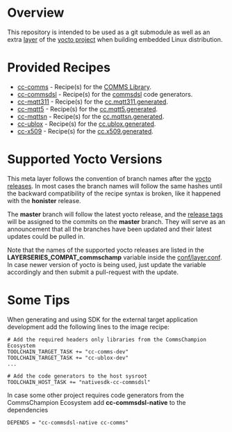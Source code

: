 # Overview
This repository is intended to be used as a git submodule as well as an extra
[layer](https://docs.yoctoproject.org/bsp-guide/bsp.html) of the [yocto project](https://www.yoctoproject.org/)
when building embedded Linux distribution.

# Provided Recipes

- [cc-comms](recipes-support/cc-comms) - Recipe(s) for the [COMMS Library](https://github.com/commschamp/comms).
- [cc-commsdsl](recipes-applications/cc-commsdsl) - Recipe(s) for the [commsdsl](https://github.com/commschamp/commscommsdsl) code generators.
- [cc-mqtt311](recipes-support/cc-mqtt311) - Recipe(s) for the [cc.mqtt311.generated](https://github.com/commschamp/cc.mqtt311.generated).
- [cc-mqtt5](recipes-support/cc-mqtt5) - Recipe(s) for the [cc.mqtt5.generated](https://github.com/commschamp/cc.mqtt5.generated).
- [cc-mqttsn](recipes-support/cc-mqttsn) - Recipe(s) for the [cc.mqttsn.generated](https://github.com/commschamp/cc.mqttsn.generated).
- [cc-ublox](recipes-support/cc-ublox) - Recipe(s) for the [cc.ublox.generated](https://github.com/commschamp/cc.ublox.generated).
- [cc-x509](recipes-support/cc-x509) - Recipe(s) for the [cc.x509.generated](https://github.com/commschamp/cc.x509.generated).

# Supported Yocto Versions
This meta layer follows the convention of branch names after the [yocto releases](https://wiki.yoctoproject.org/wiki/Releases).
In most cases the branch names will follow the same hashes until the backward compatibility of the recipe syntax is broken,
like it happened with the **honister** release.

The **master** branch will follow the latest yocto release, and the [release tags](https://github.com/commschamp/meta-commschamp/releases)
will be assigned to the commits on the **master** branch.
They will serve as an announcement that all the branches have been updated and their latest updates
could be pulled in.

Note that the names of the supported yocto releases are listed in the **LAYERSERIES_COMPAT_commschamp** variable inside
the [conf/layer.conf](conf/layer.conf). In case newer version of yocto is being used, just update the variable accordingly
and then submit a pull-request with the update.

# Some Tips
When generating and using SDK for the external target application development add the following lines to the image recipe:
```
# Add the required headers only libraries from the CommsChampion Ecosystem
TOOLCHAIN_TARGET_TASK += "cc-comms-dev"
TOOLCHAIN_TARGET_TASK += "cc-ublox-dev"
...

# Add the code generators to the host sysroot
TOOLCHAIN_HOST_TASK += "nativesdk-cc-commsdsl"
```

In case some other project requires code generators from the CommsChampion Ecosystem add **cc-commsdsl-native** to the dependencies
```
DEPENDS = "cc-commsdsl-native cc-comms"
```
